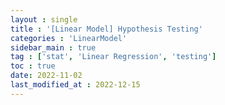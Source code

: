 ```yaml
---
layout : single
title : '[Linear Model] Hypothesis Testing'
categories : 'LinearModel'
sidebar_main : true
tag : ['stat', 'Linear Regression', 'testing']
toc : true
date: 2022-11-02
last_modified_at : 2022-12-15
---
```


